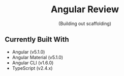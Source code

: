 <h1 align="center">Angular Review</h1>
<p align="center">
(Building out scaffolding)
</p>

## Currently Built With
- Angular (v5.1.0)
- Angular Material (v5.1.0)
- Angular CLI (v1.6.0)
- TypeScript (v2.4.x)
